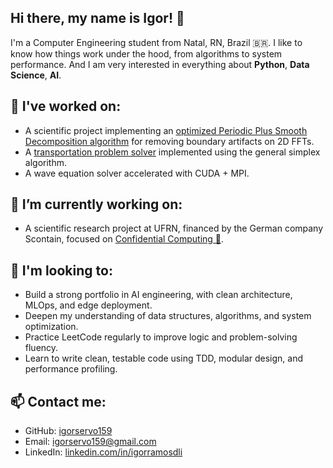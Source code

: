 ## Hi there, my name is Igor! 👋

I'm a Computer Engineering student from Natal, RN, Brazil 🇧🇷. I like to know how things work under the hood, from algorithms to system performance. And I am very interested in everything about **Python**, **Data Science**, **AI**.

## 📘 I've worked on: 
- A scientific project implementing an [optimized Periodic Plus Smooth Decomposition algorithm](https://github.com/igorservo159/optimized-periodic-smooth-decomposition) for removing boundary artifacts on 2D FFTs.
- A [transportation problem solver](https://github.com/igorservo159/transportation-problem-solver) implemented using the general simplex algorithm.
- A wave equation solver accelerated with CUDA + MPI.

## 🔭 I’m currently working on: 
- A scientific research project at UFRN, financed by the German company Scontain, focused on [Confidential Computing 🔐](https://github.com/ufrn-seclab).

## 👀 I'm looking to:
- Build a strong portfolio in AI engineering, with clean architecture, MLOps, and edge deployment.  
- Deepen my understanding of data structures, algorithms, and system optimization.
- Practice LeetCode regularly to improve logic and problem-solving fluency.  
- Learn to write clean, testable code using TDD, modular design, and performance profiling.

## 📫 Contact me:
- GitHub: [igorservo159](https://github.com/igorservo159)
- Email: igorservo159@gmail.com
- LinkedIn: [linkedin.com/in/igorramosdli](https://www.linkedin.com/in/igorramosdli)
